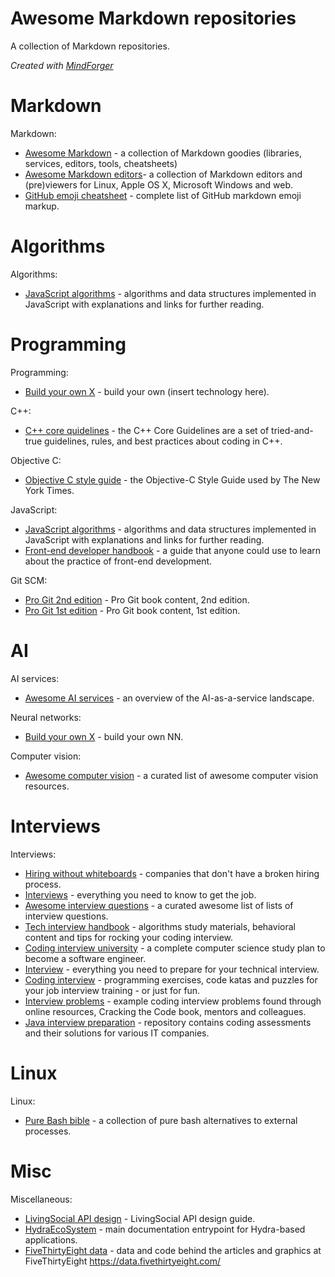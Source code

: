 # Awesome Markdown repositories
A collection of Markdown repositories.

_Created with [MindForger](https://github.com/dvorka/mindforger)_
# Markdown
Markdown:

* [Awesome Markdown](https://github.com/mundimark/awesome-markdown) - a collection of Markdown goodies (libraries, services, editors, tools, cheatsheets)
* [Awesome Markdown editors](https://github.com/mundimark/awesome-markdown-editors)- a collection of Markdown editors and (pre)viewers for Linux, Apple OS X, Microsoft Windows and web.
* [GitHub emoji cheatsheet](https://gist.github.com/rxaviers/7360908) - complete list of GitHub markdown emoji markup.
# Algorithms
Algorithms:

* [JavaScript algorithms](https://github.com/trekhleb/javascript-algorithms) - algorithms and data structures implemented in JavaScript with explanations and links for further reading.
# Programming
Programming:

* [Build your own X](https://github.com/danistefanovic/build-your-own-x) - build your own (insert technology here).

C++:

* [C++ core quidelines](https://github.com/isocpp/CppCoreGuidelines) - the C++ Core Guidelines are a set of tried-and-true guidelines, rules, and best practices about coding in C++.

Objective C:

* [Objective C style guide](https://github.com/NYTimes/objective-c-style-guide) - the Objective-C Style Guide used by The New York Times.

JavaScript:

* [JavaScript algorithms](https://github.com/trekhleb/javascript-algorithms) - algorithms and data structures implemented in JavaScript with explanations and links for further reading.
* [Front-end developer handbook](https://github.com/FrontendMasters/front-end-handbook-2018) - a guide that anyone could use to learn about the practice of front-end development.

Git SCM:

* [Pro Git 2nd edition](https://github.com/progit/progit2) - Pro Git book content, 2nd edition.
* [Pro Git 1st edition](https://github.com/progit/progit) - Pro Git book content, 1st edition.
# AI
AI services:

* [Awesome AI services](https://github.com/sekwiatkowski/awesome-ai-services) - an overview of the AI-as-a-service landscape.

Neural networks:

* [Build your own X](https://github.com/danistefanovic/build-your-own-x#build-your-own-neural-network) - build your own NN.

Computer vision:

* [Awesome computer vision](https://github.com/jbhuang0604/awesome-computer-vision) - a curated list of awesome computer vision resources.
# Interviews
Interviews:

* [Hiring without whiteboards](https://github.com/poteto/hiring-without-whiteboards) - companies that don't have a broken hiring process.
* [Interviews](https://github.com/kdn251/interviews) - 
everything you need to know to get the job.
* [Awesome interview questions](https://github.com/MaximAbramchuck/awesome-interview-questions) - a curated awesome list of lists of interview questions. 
* [Tech interview handbook](https://github.com/yangshun/tech-interview-handbook) - algorithms study materials, behavioral content and tips for rocking your coding interview.
* [Coding interview university](https://github.com/jwasham/coding-interview-university) - a complete computer science study plan to become a software engineer.
* [Interview](https://github.com/andreis/interview) - everything you need to prepare for your technical interview.
* [Coding interview](https://github.com/mre/the-coding-interview) - programming exercises, code katas and puzzles for your job interview training - or just for fun.
* [Interview problems](https://github.com/nyghtowl/Interview_Problems) - example coding interview problems found through online resources, Cracking the Code book, mentors and colleagues.
* [Java interview preparation](https://github.com/Java-aid/Interview-Preparations) - 
repository contains coding assessments and their solutions for various IT companies.
# Linux
Linux:

* [Pure Bash bible](https://github.com/dylanaraps/pure-bash-bible.git) - a collection of pure bash alternatives to external processes.
# Misc
Miscellaneous:

* [LivingSocial API design](https://github.com/livingsocial/api-design) - LivingSocial API design guide.
* [HydraEcoSystem](https://github.com/HTTP-APIs/http-apis.github.io) - main documentation entrypoint for Hydra-based applications.
* [FiveThirtyEight data](https://github.com/fivethirtyeight/data) - data and code behind the articles and graphics at FiveThirtyEight https://data.fivethirtyeight.com/
